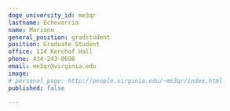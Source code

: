 ```yaml
---
doge_university_id: me3qr
lastname: Echeverria
name: Mariano
general_position: gradstudent
position: Graduate Student
office: 114 Kerchof Hall
phone: 434-243-8698
email: me3qr@virginia.edu
image:
# personal_page: http://people.virginia.edu/~me3qr/index.html
published: false

---
```

